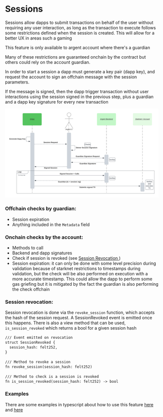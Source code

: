 # Sessions

Sessions allow dapps to submit transactions on behalf of the user without requiring any user interaction, as long as the transaction to execute follows some restrictions defined when the session is created. This will allow for a better UX in areas such a gaming

This feature is only available to argent account where there's a guardian

Many of these restrictions are guaranteed onchain by the contract but others could rely on the account guardian.

In order to start a session a dapp must generate a key pair (dapp key), and request the account to sign an offchain message with the session parameters.

If the message is signed, then the dapp trigger transaction without user interactions using the session signed in the previous step, plus a guardian and a dapp key signature for every new transaction

![Sessions diagram](session.png)

### Offchain checks by guardian:

- Session expiration
- Anything included in the `Metadata` field

### Onchain checks by the account:

- Methods to call
- Backend and dapp signatures
- Check if session is revoked (see [Session Revocation ](#session-revocation))
- Session expiration: it can only be done with some level precision during validation because of starknet restrictions to timestamps during validation, but the check will be also performed on execution with a more accurate timestamp. This could allow the dapp to perform some gas griefing but it is mitigated by the fact the guardian is also performing the check offchain

### Session revocation:

Session revocation is done via the `revoke_session` function, which accepts the hash of the session request. A SessionRevoked event is emitted once this happens. There is also a view method that can be used, `is_session_revoked` which returns a bool for a given session hash

```
/// Event emitted on revocation
struct SessionRevoked {
  session_hash: felt252,
}

/// Method to revoke a session
fn revoke_session(session_hash: felt252)

/// Method to check is a session is revoked
fn is_session_revoked(session_hash: felt252) -> bool
```

### Examples

There are some examples in typescript about how to use this feature [here](../lib/session/) and [here](../tests-integration/sessionAccount.test.ts)
